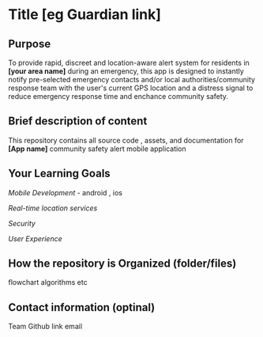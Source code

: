 # Title [eg Guardian link]

## Purpose

To provide rapid, discreet and location-aware alert system for residents in **[your area name]** during an emergency, this app is designed to instantly notify pre-selected emergency contacts and/or local authorities/community response team with the user's current GPS location and a distress signal to reduce emergency response time and enchance community safety.

## Brief description of content

This repository contains all source code , assets, and documentation for __[App name]__ community safety alert mobile application 

## Your Learning Goals

*Mobile Development* - android , ios

*Real-time location services* 

_Security_

_User Experience_

## How the repository is Organized (folder/files)
flowchart 
algorithms
etc

## Contact information (optinal)
Team 
Github link 
email 

